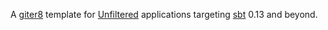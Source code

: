 A [giter8][g8] template for [Unfiltered][unfiltered] applications targeting [sbt][sbt] 0.13 and beyond.

[g8]: https://github.com/foundweekends/giter8#readme
[unfiltered]: https://unfiltered.ws
[sbt]: https://www.scala-sbt.org/
